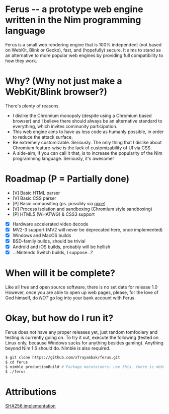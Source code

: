 # Ferus -- a prototype web engine written in the Nim programming language
Ferus is a small web rendering engine that is 100% independent (not based on WebKit, Blink or Gecko), fast, and (hopefully) secure. It aims to stand as an alternative to more popular web engines by providing full compatibility to how they work.

# Why? (Why not just make a WebKit/Blink browser?)
There's plenty of reasons.
- I dislike the Chromium monopoly (despite using a Chromium based browser) and I believe there should always be an alternative standard to everything, which invites community participation.
- This web engine aims to have as less code as humanly possible, in order to reduce the attack surface.
- Be extremely customizable. Seriously. The only thing that I dislike about Chromium feature-wise is the lack of customizability of UI via CSS.
- A side-aim, if you can call it that, is to increase the popularity of the Nim programming language. Seriously, it's awesome!

# Roadmap (P = Partially done)
- [V] Basic HTML parser
- [V] Basic CSS parser
- [P] Basic compositing (ps. possibly via [pixie](https://github.com/treeform/pixie))
- [V] Process isolation and sandboxing (Chromium style sandboxing)
- [P] HTML5 (WHATWG) & CSS3 support
- [X] Hardware accelerated video decode
- [X] MV2-3 support (MV2 will never be deprecated here, once implemented)
- [X] Windows and MacOS builds
- [X] BSD-family builds, should be trivial
- [X] Android and iOS builds, probably will be hellish
- [X] ...Nintendo Switch builds, I suppose...?

# When will it be complete?
Like all free and open source software, there is no set date for release 1.0
However, once you are able to open up web pages, please, for the love of God himself, do *NOT*
go log into your bank account with Ferus.

# Okay, but how do I run it?
Ferus does not have any proper releases yet, just random tomfoolery and testing is currently going on. To try it out, execute the following (tested on Linux only, because Windows sucks for anything besides gaming).
Anything beyond Nim 1.6 should do. Nimble is also required.
```bash
$ git clone https://github.com/xTrayambak/ferus.git
$ cd ferus
$ nimble productionBuild # Package maintainers: use this, there is debugBuild, but it is only for Ferus developers
$ ./ferus
```

# Attributions
[SHA256 implementation](https://github.com/jangko/nimSHA2/)
